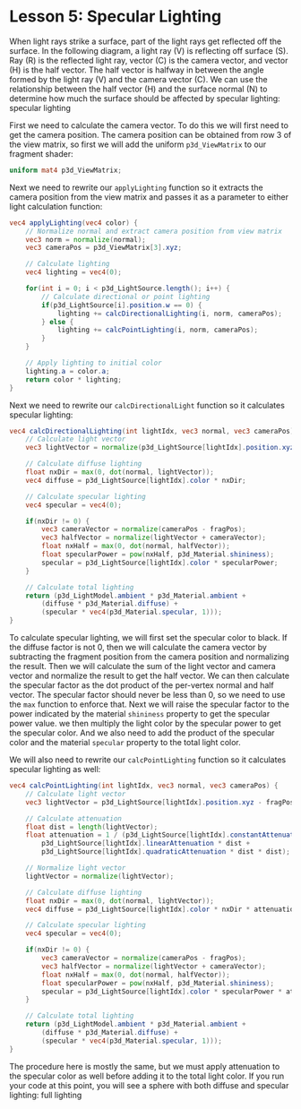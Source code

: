 # Lesson 5: Specular Lighting

When light rays strike a surface, part of the light rays get reflected off the surface. In the following diagram, a light ray (V) is reflecting off surface (S). Ray (R) is the reflected light ray, vector (C) is the camera vector, and vector (H) is the half vector. The half vector is halfway in between the angle formed by the light ray (V) and the camera vector (C). We can use the relationship between the half vector (H) and the surface normal (N) to determine how much the surface should be affected by specular lighting:  
specular lighting

First we need to calculate the camera vector. To do this we will first need to get the camera position. The camera position can be obtained from row 3 of the view matrix, so first we will add the uniform `p3d_ViewMatrix` to our fragment shader:
```glsl
uniform mat4 p3d_ViewMatrix;
```

Next we need to rewrite our `applyLighting` function so it extracts the camera position from the view matrix and passes it as a parameter to either light calculation function:
```glsl
vec4 applyLighting(vec4 color) {
    // Normalize normal and extract camera position from view matrix
    vec3 norm = normalize(normal);
    vec3 cameraPos = p3d_ViewMatrix[3].xyz;

    // Calculate lighting
    vec4 lighting = vec4(0);

    for(int i = 0; i < p3d_LightSource.length(); i++) {
        // Calculate directional or point lighting
        if(p3d_LightSource[i].position.w == 0) {
            lighting += calcDirectionalLighting(i, norm, cameraPos);
        } else {
            lighting += calcPointLighting(i, norm, cameraPos);
        }
    }

    // Apply lighting to initial color
    lighting.a = color.a;
    return color * lighting;
}
```

Next we need to rewrite our `calcDirectionalLight` function so it calculates specular lighting:
```glsl
vec4 calcDirectionalLighting(int lightIdx, vec3 normal, vec3 cameraPos) {
    // Calculate light vector
    vec3 lightVector = normalize(p3d_LightSource[lightIdx].position.xyz);

    // Calculate diffuse lighting
    float nxDir = max(0, dot(normal, lightVector));
    vec4 diffuse = p3d_LightSource[lightIdx].color * nxDir;

    // Calculate specular lighting
    vec4 specular = vec4(0);

    if(nxDir != 0) {
        vec3 cameraVector = normalize(cameraPos - fragPos);
        vec3 halfVector = normalize(lightVector + cameraVector);
        float nxHalf = max(0, dot(normal, halfVector));
        float specularPower = pow(nxHalf, p3d_Material.shininess);
        specular = p3d_LightSource[lightIdx].color * specularPower;
    }

    // Calculate total lighting
    return (p3d_LightModel.ambient * p3d_Material.ambient + 
        (diffuse * p3d_Material.diffuse) + 
        (specular * vec4(p3d_Material.specular, 1)));
}
```

To calculate specular lighting, we will first set the specular color to black. If the diffuse factor is not 0, then we will calculate the camera vector by subtracting the fragment position from the camera position and normalizing the result. Then we will calculate the sum of the light vector and camera vector and normalize the result to get the half vector. We can then calculate the specular factor as the dot product of the per-vertex normal and half vector. The specular factor should never be less than 0, so we need to use the `max` function to enforce that. Next we will raise the specular factor to the power indicated by the material `shininess` property to get the specular power value. we then multiply the light color by the specular power to get the specular color. And we also need to add the product of the specular color and the material `specular` property to the total light color.  

We will also need to rewrite our `calcPointLighting` function so it calculates specular lighting as well:
```glsl
vec4 calcPointLighting(int lightIdx, vec3 normal, vec3 cameraPos) {
    // Calculate light vector
    vec3 lightVector = p3d_LightSource[lightIdx].position.xyz - fragPos;

    // Calculate attenuation
    float dist = length(lightVector);
    float attenuation = 1 / (p3d_LightSource[lightIdx].constantAttenuation + 
        p3d_LightSource[lightIdx].linearAttenuation * dist + 
        p3d_LightSource[lightIdx].quadraticAttenuation * dist * dist);

    // Normalize light vector
    lightVector = normalize(lightVector);

    // Calculate diffuse lighting
    float nxDir = max(0, dot(normal, lightVector));
    vec4 diffuse = p3d_LightSource[lightIdx].color * nxDir * attenuation;

    // Calculate specular lighting
    vec4 specular = vec4(0);

    if(nxDir != 0) {
        vec3 cameraVector = normalize(cameraPos - fragPos);
        vec3 halfVector = normalize(lightVector + cameraVector);
        float nxHalf = max(0, dot(normal, halfVector));
        float specularPower = pow(nxHalf, p3d_Material.shininess);
        specular = p3d_LightSource[lightIdx].color * specularPower * attenuation;
    }

    // Calculate total lighting
    return (p3d_LightModel.ambient * p3d_Material.ambient + 
        (diffuse * p3d_Material.diffuse) + 
        (specular * vec4(p3d_Material.specular, 1)));
}
```

The procedure here is mostly the same, but we must apply attenuation to the specular color as well before adding it to the total light color. If you run your code at this point, you will see a sphere with both diffuse and specular lighting:
full lighting
